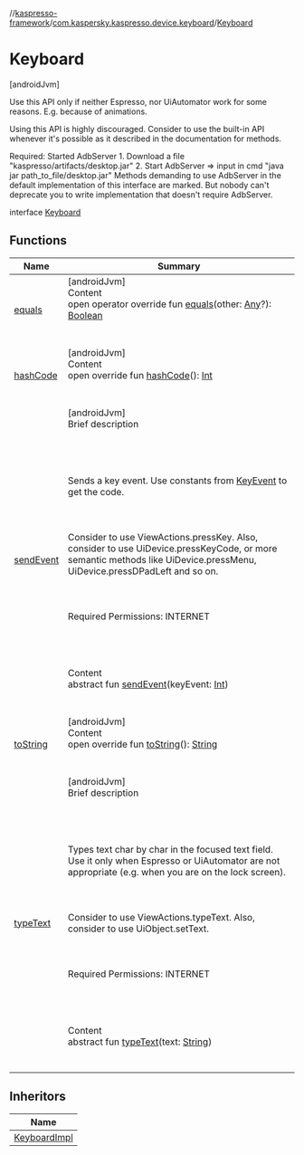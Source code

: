 //[kaspresso-framework](../../index.md)/[com.kaspersky.kaspresso.device.keyboard](../index.md)/[Keyboard](index.md)



# Keyboard  
 [androidJvm] 



Use this API only if neither Espresso, nor UiAutomator work for some reasons. E.g. because of animations.



Using this API is highly discouraged. Consider to use the built-in API whenever it's possible as it described in the documentation for methods.



Required: Started AdbServer     1. Download a file "kaspresso/artifacts/desktop.jar"     2. Start AdbServer => input in cmd "java jar path_to_file/desktop.jar" Methods demanding to use AdbServer in the default implementation of this interface are marked.     But nobody can't deprecate you to write implementation that doesn't require AdbServer.



interface [Keyboard](index.md)   


## Functions  
  
|  Name|  Summary| 
|---|---|
| [equals](https://kotlinlang.org/api/latest/jvm/stdlib/kotlin/-any/equals.html)| [androidJvm]  <br>Content  <br>open operator override fun [equals](https://kotlinlang.org/api/latest/jvm/stdlib/kotlin/-any/equals.html)(other: [Any](https://kotlinlang.org/api/latest/jvm/stdlib/kotlin/-any/index.html)?): [Boolean](https://kotlinlang.org/api/latest/jvm/stdlib/kotlin/-boolean/index.html)  <br><br><br>
| [hashCode](https://kotlinlang.org/api/latest/jvm/stdlib/kotlin/-any/hash-code.html)| [androidJvm]  <br>Content  <br>open override fun [hashCode](https://kotlinlang.org/api/latest/jvm/stdlib/kotlin/-any/hash-code.html)(): [Int](https://kotlinlang.org/api/latest/jvm/stdlib/kotlin/-int/index.html)  <br><br><br>
| [sendEvent](send-event.md)| [androidJvm]  <br>Brief description  <br><br><br><br><br>Sends a key event. Use constants from [KeyEvent](https://developer.android.com/reference/kotlin/android/view/KeyEvent.html) to get the code.<br><br><br><br>Consider to use ViewActions.pressKey. Also, consider to use UiDevice.pressKeyCode, or more semantic methods like UiDevice.pressMenu, UiDevice.pressDPadLeft and so on.<br><br><br><br>Required Permissions: INTERNET<br><br><br><br>  <br>Content  <br>abstract fun [sendEvent](send-event.md)(keyEvent: [Int](https://kotlinlang.org/api/latest/jvm/stdlib/kotlin/-int/index.html))  <br><br><br>
| [toString](https://kotlinlang.org/api/latest/jvm/stdlib/kotlin/-any/to-string.html)| [androidJvm]  <br>Content  <br>open override fun [toString](https://kotlinlang.org/api/latest/jvm/stdlib/kotlin/-any/to-string.html)(): [String](https://kotlinlang.org/api/latest/jvm/stdlib/kotlin/-string/index.html)  <br><br><br>
| [typeText](type-text.md)| [androidJvm]  <br>Brief description  <br><br><br><br><br>Types text char by char in the focused text field. Use it only when Espresso or UiAutomator are not appropriate (e.g. when you are on the lock screen).<br><br><br><br>Consider to use ViewActions.typeText. Also, consider to use UiObject.setText.<br><br><br><br>Required Permissions: INTERNET<br><br><br><br>  <br>Content  <br>abstract fun [typeText](type-text.md)(text: [String](https://kotlinlang.org/api/latest/jvm/stdlib/kotlin/-string/index.html))  <br><br><br>


## Inheritors  
  
|  Name| 
|---|
| [KeyboardImpl](../-keyboard-impl/index.md)

